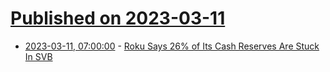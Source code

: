 # [Published on 2023-03-11](index.md)

* [2023-03-11, 07:00:00](https://news.slashdot.org/story/23/03/11/038250/roku-says-26-of-its-cash-reserves-are-stuck-in-svb?utm_source=rss1.0mainlinkanon&utm_medium=feed) - [Roku Says 26% of Its Cash Reserves Are Stuck In SVB](https://news.slashdot.org/story/23/03/11/038250/roku-says-26-of-its-cash-reserves-are-stuck-in-svb?utm_source=rss1.0mainlinkanon&utm_medium=feed)
